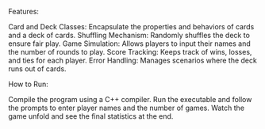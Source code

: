 Features:

Card and Deck Classes: Encapsulate the properties and behaviors of cards and a deck of cards.
Shuffling Mechanism: Randomly shuffles the deck to ensure fair play.
Game Simulation: Allows players to input their names and the number of rounds to play.
Score Tracking: Keeps track of wins, losses, and ties for each player.
Error Handling: Manages scenarios where the deck runs out of cards.

How to Run:

Compile the program using a C++ compiler.
Run the executable and follow the prompts to enter player names and the number of games.
Watch the game unfold and see the final statistics at the end.
